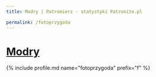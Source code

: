 ```yaml
---
title: Modry | Patromierz - statystyki Patronite.pl

permalink: /fotoprzygoda
---
```


# [Modry](https://patronite.pl/fotoprzygoda)

{% include profile.md name="fotoprzygoda" prefix="f" %}
